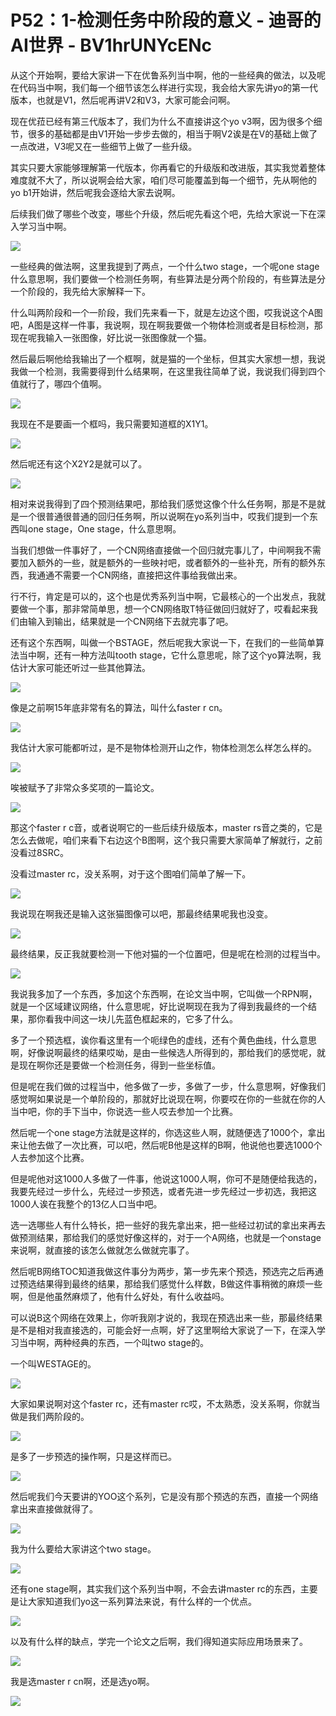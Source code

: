 # P52：1-检测任务中阶段的意义 - 迪哥的AI世界 - BV1hrUNYcENc

从这个开始啊，要给大家讲一下在优鲁系列当中啊，他的一些经典的做法，以及呢在代码当中啊，我们每一个细节该怎么样进行实现，我会给大家先讲yo的第一代版本，也就是V1，然后呢再讲V2和V3，大家可能会问啊。

现在优菈已经有第三代版本了，我们为什么不直接讲这个yo v3啊，因为很多个细节，很多的基础都是由V1开始一步步去做的，相当于啊V2诶是在V的基础上做了一点改进，V3呢又在一些细节上做了一些升级。

其实只要大家能够理解第一代版本，你再看它的升级版和改进版，其实我觉着整体难度就不大了，所以说啊会给大家，咱们尽可能覆盖到每一个细节，先从啊他的yo b1开始讲，然后呢我会逐给大家去说啊。

后续我们做了哪些个改变，哪些个升级，然后呢先看这个吧，先给大家说一下在深入学习当中啊。

![](img/23924473bc4903e372f22be6b1847d1a_1.png)

一些经典的做法啊，这里我提到了两点，一个什么two stage，一个呢one stage什么意思啊，我们要做一个检测任务啊，有些算法是分两个阶段的，有些算法是分一个阶段的，我先给大家解释一下。

什么叫两阶段和一个一阶段，我们先来看一下，就是左边这个图，哎我说这个A图吧，A图是这样一件事，我说啊，现在啊我要做一个物体检测或者是目标检测，那现在呢我输入一张图像，好比说一张图像就一个猫。

然后最后啊他给我输出了一个框啊，就是猫的一个坐标，但其实大家想一想，我说我做一个检测，我需要得到什么结果啊，在这里我往简单了说，我说我们得到四个值就行了，哪四个值啊。



![](img/23924473bc4903e372f22be6b1847d1a_3.png)

我现在不是要画一个框吗，我只需要知道框的X1Y1。

![](img/23924473bc4903e372f22be6b1847d1a_5.png)

然后呢还有这个X2Y2是就可以了。

![](img/23924473bc4903e372f22be6b1847d1a_7.png)

相对来说我得到了四个预测结果吧，那给我们感觉这像个什么任务啊，那是不是就是一个很普通很普通的回归任务啊，所以说啊在yo系列当中，哎我们提到一个东西叫one stage，One stage，什么意思啊。

当我们想做一件事好了，一个CN网络直接做一个回归就完事儿了，中间啊我不需要加入额外的一些，就是额外的一些映衬吧，或者额外的一些补充，所有的额外东西，我通通不需要一个CN网络，直接把这件事给我做出来。

行不行，肯定是可以的，这个也是优秀系列当中啊，它最核心的一个出发点，我就要做一个事，那非常简单思，想一个CN网络取T特征做回归就好了，哎看起来我们由输入到输出，结果就是一个CN网络下去就完事了吧。

还有这个东西啊，叫做一个BSTAGE，然后呢我大家说一下，在我们的一些简单算法当中啊，还有一种方法叫tooth stage，它什么意思呢，除了这个yo算法啊，我估计大家可能还听过一些其他算法。



![](img/23924473bc4903e372f22be6b1847d1a_9.png)

像是之前啊15年底非常有名的算法，叫什么faster r cn。

![](img/23924473bc4903e372f22be6b1847d1a_11.png)

我估计大家可能都听过，是不是物体检测开山之作，物体检测怎么样怎么样的。

![](img/23924473bc4903e372f22be6b1847d1a_13.png)

唉被赋予了非常众多奖项的一篇论文。

![](img/23924473bc4903e372f22be6b1847d1a_15.png)

那这个faster r c音，或者说啊它的一些后续升级版本，master rs音之类的，它是怎么去做呢，咱们来看下右边这个B图啊，这个我只需要大家简单了解就行，之前没看过8SRC。

没看过master rc，没关系啊，对于这个图咱们简单了解一下。

![](img/23924473bc4903e372f22be6b1847d1a_17.png)

我说现在啊我还是输入这张猫图像可以吧，那最终结果呢我也没变。

![](img/23924473bc4903e372f22be6b1847d1a_19.png)

最终结果，反正我就要检测一下他对猫的一个位置吧，但是呢在检测的过程当中。

![](img/23924473bc4903e372f22be6b1847d1a_21.png)

我说我多加了一个东西，多加这个东西啊，在论文当中啊，它叫做一个RPN啊，就是一个区域建议网络，什么意思呢，好比说啊现在我为了得到我最终的一个结果，那你看我中间这一块儿先蓝色框起来的，它多了什么。

多了一个预选框，诶你看这里有一个呃绿色的虚线，还有个黄色曲线，什么意思啊，好像说啊最终的结果哎呦，是由一些候选人所得到的，那给我们的感觉呢，就是现在啊你还是要做一个检测任务，得到一些坐标值。

但是呢在我们做的过程当中，他多做了一步，多做了一步，什么意思啊，好像我们感觉啊如果说是一个单阶段的，那就好比说现在啊，你要哎在你的一些就在你的人当中吧，你的手下当中，你说选一些人哎去参加一个比赛。

然后呢一个one stage方法就是这样的，你选这些人啊，就随便选了1000个，拿出来让他去做了一次比赛，可以吧，然后呢B他是这样的B啊，他说他也要选1000个人去参加这个比赛。

但是呢他对这1000人多做了一件事，他说这1000人啊，你可不是随便给我选的，我要先经过一步什么，先经过一步预选，或者先进一步先经过一步初选，我把这1000人诶在我整个的13亿人口当中吧。

选一选哪些人有什么特长，把一些好的我先拿出来，把一些经过初试的拿出来再去做预测结果，那给我们的感觉好像这样的，对于一个A网络，也就是一个onstage来说啊，就直接的该怎么做就怎么做就完事了。

然后呢B网络TOC知道我做这件事分为两步，第一步先来个预选，预选完之后再通过预选结果得到最终的结果，那给我们感觉什么样数，B做这件事稍微的麻烦一些啊，但是他虽然麻烦了，他有什么好处，有什么收益吗。

可以说B这个网络在效果上，你听我刚才说的，我现在预选出来一些，那最终结果是不是相对我直接选的，可能会好一点啊，好了这里啊给大家说了一下，在深入学习当中啊，两种经典的东西，一个叫two stage的。

一个叫WESTAGE的。

![](img/23924473bc4903e372f22be6b1847d1a_23.png)

大家如果说啊对这个faster rc，还有master rc哎，不太熟悉，没关系啊，你就当做是我们两阶段的。



![](img/23924473bc4903e372f22be6b1847d1a_25.png)

是多了一步预选的操作啊，只是这样而已。

![](img/23924473bc4903e372f22be6b1847d1a_27.png)

然后呢我们今天要讲的YOO这个系列，它是没有那个预选的东西，直接一个网络拿出来直接做就得了。

![](img/23924473bc4903e372f22be6b1847d1a_29.png)

我为什么要给大家讲这个two stage。

![](img/23924473bc4903e372f22be6b1847d1a_31.png)

还有one stage啊，其实我们这个系列当中啊，不会去讲master rc的东西，主要是让大家知道我们yo这一系列算法来说，有什么样的一个优点。



![](img/23924473bc4903e372f22be6b1847d1a_33.png)

以及有什么样的缺点，学完一个论文之后啊，我们得知道实际应用场景来了。

![](img/23924473bc4903e372f22be6b1847d1a_35.png)

我是选master r cn啊，还是选yo啊。

![](img/23924473bc4903e372f22be6b1847d1a_37.png)